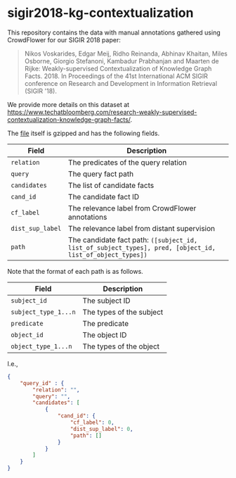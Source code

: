 # sigir2018-kg-contextualization

This repository contains the data with manual annotations gathered using CrowdFlower for our SIGIR 2018 paper:

> Nikos Voskarides, Edgar Meij, Ridho Reinanda, Abhinav Khaitan, Miles Osborne, Giorgio Stefanoni, Kambadur Prabhanjan and Maarten de Rijke: Weakly-supervised Contextualization of Knowledge Graph Facts. 2018. In Proceedings of the 41st International ACM SIGIR conference on Research and Development in Information Retrieval (SIGIR '18).

We provide more details on this dataset at https://www.techatbloomberg.com/research-weakly-supervised-contextualization-knowledge-graph-facts/. 

The [file](sigir2018-kg-contextualization.gz) itself is gzipped and has the following fields.

Field | Description
--- | ---
`relation` | The predicates of the query relation
`query` | The query fact path
`candidates` | The list of candidate facts
`cand_id` | The candidate fact ID
`cf_label` | The relevance label from CrowdFlower annotations
`dist_sup_label` | The relevance label from distant supervision
`path` | The candidate fact path: `([subject_id, list_of_subject_types], pred, [object_id, list_of_object_types])`

Note that the format of each path is as follows.

Field | Description
--- | ---
`subject_id` | The subject ID
`subject_type_1...n` | The types of the subject
`predicate` | The predicate
`object_id` | The object ID
`object_type_1...n` | The types of the object

I.e., 
```json
{
    "query_id" : {
        "relation": "",
        "query": "",
        "candidates": [
            {
                "cand_id": {
                    "cf_label": 0,
                    "dist_sup_label": 0,
                    "path": []
                }
            }
        ]
    }
}
```